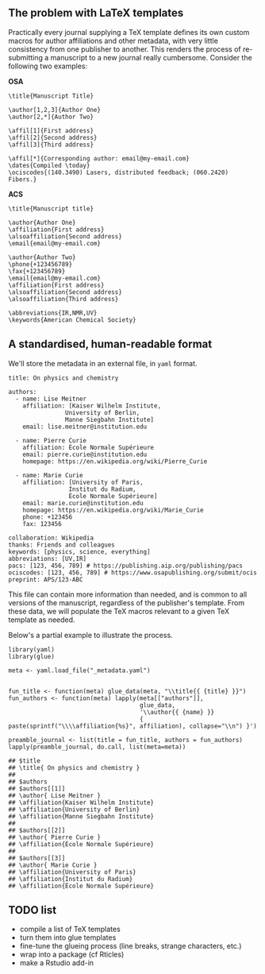 The problem with LaTeX templates
--------------------------------

Practically every journal supplying a TeX template defines its own
custom macros for author affiliations and other metadata, with very
little consistency from one publisher to another. This renders the
process of re-submitting a manuscript to a new journal really
cumbersome. Consider the following two examples:

**OSA**

    \title{Manuscript Title}

    \author[1,2,3]{Author One}
    \author[2,*]{Author Two}

    \affil[1]{First address}
    \affil[2]{Second address}
    \affil[3]{Third address}

    \affil[*]{Corresponding author: email@my-email.com}
    \dates{Compiled \today}
    \ociscodes{(140.3490) Lasers, distributed feedback; (060.2420) Fibers.}

**ACS**

    \title{Manuscript title}

    \author{Author One}
    \affiliation{First address}
    \alsoaffiliation{Second address}
    \email{email@my-email.com}

    \author{Author Two} 
    \phone{+123456789}
    \fax{+123456789}
    \email{email@my-email.com}
    \affiliation{First address}
    \alsoaffiliation{Second address}
    \alsoaffiliation{Third address}

    \abbreviations{IR,NMR,UV}
    \keywords{American Chemical Society}

A standardised, human-readable format
-------------------------------------

We'll store the metadata in an external file, in `yaml` format.

    title: On physics and chemistry

    authors:
      - name: Lise Meitner
        affiliation: [Kaiser Wilhelm Institute,
                    University of Berlin,
                    Manne Siegbahn Institute]
        email: lise.meitner@institution.edu

      - name: Pierre Curie
        affiliation: École Normale Supérieure
        email: pierre.curie@institution.edu
        homepage: https://en.wikipedia.org/wiki/Pierre_Curie
        
      - name: Marie Curie
        affiliation: [University of Paris,
                     Institut du Radium,
                     École Normale Supérieure]
        email: marie.curie@institution.edu
        homepage: https://en.wikipedia.org/wiki/Marie_Curie
        phone: +123456
        fax: 123456

    collaboration: Wikipedia
    thanks: Friends and colleagues
    keywords: [physics, science, everything]
    abbreviations: [UV,IR]
    pacs: [123, 456, 789] # https://publishing.aip.org/publishing/pacs
    ociscodes: [123, 456, 789] # https://www.osapublishing.org/submit/ocis
    preprint: APS/123-ABC

This file can contain more information than needed, and is common to all
versions of the manuscript, regardless of the publisher's template. From
these data, we will populate the TeX macros relevant to a given TeX
template as needed.

Below's a partial example to illustrate the process.

    library(yaml)
    library(glue)

    meta <- yaml.load_file("_metadata.yaml")


    fun_title <- function(meta) glue_data(meta, "\\title{{ {title} }}") 
    fun_authors <- function(meta) lapply(meta[["authors"]], 
                                         glue_data, 
                                         '\\author{{ {name} }}
                                         { paste(sprintf("\\\\affiliation{%s}", affiliation), collapse="\\n") }')

    preamble_journal <- list(title = fun_title, authors = fun_authors)
    lapply(preamble_journal, do.call, list(meta=meta))

    ## $title
    ## \title{ On physics and chemistry }
    ## 
    ## $authors
    ## $authors[[1]]
    ## \author{ Lise Meitner }
    ## \affiliation{Kaiser Wilhelm Institute}
    ## \affiliation{University of Berlin}
    ## \affiliation{Manne Siegbahn Institute}
    ## 
    ## $authors[[2]]
    ## \author{ Pierre Curie }
    ## \affiliation{École Normale Supérieure}
    ## 
    ## $authors[[3]]
    ## \author{ Marie Curie }
    ## \affiliation{University of Paris}
    ## \affiliation{Institut du Radium}
    ## \affiliation{École Normale Supérieure}

TODO list
---------

-   compile a list of TeX templates
-   turn them into glue templates
-   fine-tune the glueing process (line breaks, strange characters,
    etc.)
-   wrap into a package (cf Rticles)
-   make a Rstudio add-in
